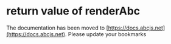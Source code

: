 # return value of renderAbc

The documentation has been moved to [https://docs.abcjs.net](https://docs.abcjs.net). Please update your bookmarks
